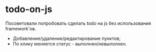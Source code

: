 # todo-on-js
Посоветовали попробовать сделать todo на js без использования framework'ов.

- Добавление/удаление/редактирование пунктов;
- По клику меняется статус - выполнен/невыполнен.
